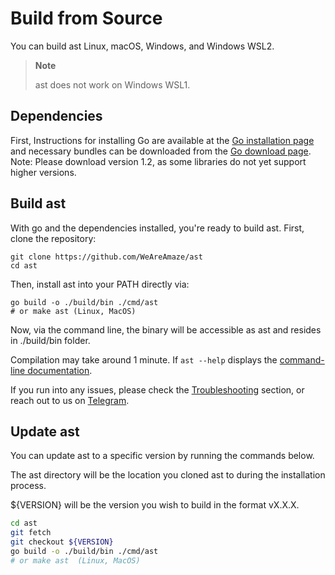 # Build from Source

You can build ast Linux, macOS, Windows, and Windows WSL2.

> **Note**
>
> ast does not work on Windows WSL1.

## Dependencies

First, Instructions for installing Go are available at the [Go installation page](https://golang.org/doc/install) and necessary bundles can be downloaded from the [Go download page](https://golang.org/dl/).
Note: Please download version 1.2, as some libraries do not yet support higher versions.
## Build ast

With go and the dependencies installed, you're ready to build ast. First, clone the repository:

```plaintext
git clone https://github.com/WeAreAmaze/ast
cd ast
```

Then, install ast into your PATH directly via:

```plaintext
go build -o ./build/bin ./cmd/ast
# or make ast (Linux, MacOS)
```
Now, via the command line, the binary will be accessible as ast and resides in ./build/bin folder.

Compilation may take around 1 minute. If `ast --help` displays the [command-line documentation](../cli/cli.md).

If you run into any issues, please check the [Troubleshooting](#troubleshooting) section, or reach out to us on [Telegram](https://t.me/astranett).

## Update ast

You can update ast to a specific version by running the commands below.

The ast directory will be the location you cloned ast to during the installation process.

${VERSION} will be the version you wish to build in the format vX.X.X.

```bash
cd ast
git fetch
git checkout ${VERSION}
go build -o ./build/bin ./cmd/ast
# or make ast  (Linux, MacOS)
```

